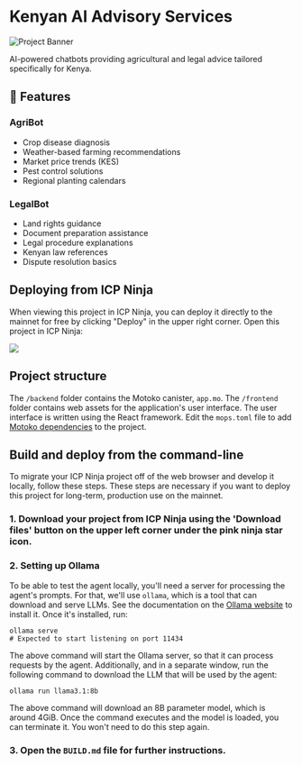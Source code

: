 # Kenyan AI Advisory Services

![Project Banner](https://example.com/path-to-your-banner-image.png)

AI-powered chatbots providing agricultural and legal advice tailored specifically for Kenya.

## 🌟 Features

### AgriBot
- Crop disease diagnosis
- Weather-based farming recommendations
- Market price trends (KES)
- Pest control solutions
- Regional planting calendars

### LegalBot
- Land rights guidance
- Document preparation assistance
- Legal procedure explanations
- Kenyan law references
- Dispute resolution basics

## Deploying from ICP Ninja

When viewing this project in ICP Ninja, you can deploy it directly to the mainnet for free by clicking "Deploy" in the upper right corner. Open this project in ICP Ninja:

[![](https://icp.ninja/assets/open.svg)](https://icp.ninja/i?g=https://github.com/dfinity/examples/motoko/llm_chatbot)

## Project structure

The `/backend` folder contains the Motoko canister, `app.mo`. The `/frontend` folder contains web assets for the application's user interface. The user interface is written using the React framework. Edit the `mops.toml` file to add [Motoko dependencies](https://mops.one/) to the project.

## Build and deploy from the command-line

To migrate your ICP Ninja project off of the web browser and develop it locally, follow these steps. These steps are necessary if you want to deploy this project for long-term, production use on the mainnet.

### 1. Download your project from ICP Ninja using the 'Download files' button on the upper left corner under the pink ninja star icon.

### 2. Setting up Ollama

To be able to test the agent locally, you'll need a server for processing the agent's prompts. For that, we'll use `ollama`, which is a tool that can download and serve LLMs.
See the documentation on the [Ollama website](https://ollama.com/) to install it. Once it's installed, run:

```
ollama serve
# Expected to start listening on port 11434
```

The above command will start the Ollama server, so that it can process requests by the agent. Additionally, and in a separate window, run the following command to download the LLM that will be used by the agent:

```
ollama run llama3.1:8b
```

The above command will download an 8B parameter model, which is around 4GiB. Once the command executes and the model is loaded, you can terminate it. You won't need to do this step again.

### 3. Open the `BUILD.md` file for further instructions.
